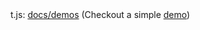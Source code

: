 <mg src="https://mntn-dev.github.io/t.js/t.js.png" style="height:200px;width:auto;" alt=""/>
t.js: <a href=""https://mntn-dev.github.io/t.js/" target="_blank">docs/demos</a>
(Checkout a simple <a href="https://rawgit.com/mntn-dev/t.js/master/demo.htm" target="_blank">demo</a>)
